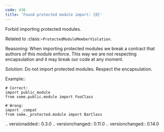 ```yaml
---
code: 436
title: 'Found protected module import: {0}'
---
```



Forbid importing protected modules.

Related to :class:`~ProtectedModuleMemberViolation`.

Reasoning:
    When importing protected modules we break a contract
    that authors of this module enforce.
    This way we are not respecting encapsulation and it may break
    our code at any moment.

Solution:
    Do not import protected modules.
    Respect the encapsulation.

Example::

    # Correct:
    import public_module
    from some.public.module import FooClass

    # Wrong:
    import _compat
    from some._protected.module import BarClass

.. versionadded:: 0.3.0
.. versionchanged:: 0.11.0
.. versionchanged:: 0.14.0